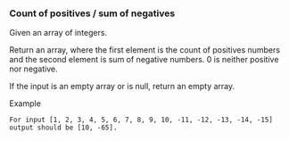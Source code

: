 ### Count of positives / sum of negatives

Given an array of integers.

Return an array, where the first element is the count of positives numbers and the second element is sum of negative numbers. 0 is neither positive nor negative.

If the input is an empty array or is null, return an empty array.

Example
````
For input [1, 2, 3, 4, 5, 6, 7, 8, 9, 10, -11, -12, -13, -14, -15]
output should be [10, -65].